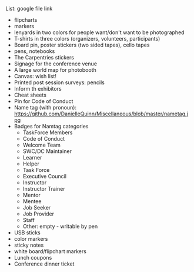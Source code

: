List: google file link

- flipcharts
- markers
- lenyards in two colors for people want/don't want to be photographed
- T-shirts in three colors (organizers, volunteers, participants)
- Board pin, poster stickers (two sided tapes), cello tapes
- pens, notebooks
- The Carpentries stickers
- Signage for the conference venue
- A large world map for photobooth
- Canvas: wish list!
- Printed post session surveys: pencils
- Inform th exhibitors
- Cheat sheets
- Pin for Code of Conduct
- Name tag (with pronoun): https://github.com/DanielleQuinn/Miscellaneous/blob/master/nametag.jpg
- Badges for Namtag categories
  - TaskForce Members
  - Code of Conduct
  - Welcome Team
  - SWC/DC Maintainer
  - Learner
  - Helper
  - Task Force
  - Executive Council
  - Instructor
  - Instructor Trainer
  - Mentor
  - Mentee
  - Job Seeker
  - Job Provider
  - Staff
  - Other: empty - writable by pen
- USB sticks
- color markers
- sticky notes
- white board/flipchart markers
- Lunch coupons
- Conference dinner ticket
  

